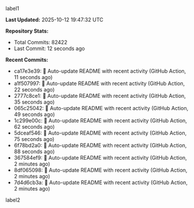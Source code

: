 
label1 
<!-- ACTIVITY_START -->
**Last Updated:** 2025-10-12 19:47:32 UTC

**Repository Stats:**
- Total Commits: 82422
- Last Commit: 12 seconds ago

**Recent Commits:**
- ca17e3e39: 🤖 Auto-update README with recent activity (GitHub Action, 11 seconds ago)
- a1f507997: 🤖 Auto-update README with recent activity (GitHub Action, 22 seconds ago)
- 2777c8ce1: 🤖 Auto-update README with recent activity (GitHub Action, 35 seconds ago)
- 065c25042: 🤖 Auto-update README with recent activity (GitHub Action, 49 seconds ago)
- 1c299e00c: 🤖 Auto-update README with recent activity (GitHub Action, 62 seconds ago)
- 5dceaf546: 🤖 Auto-update README with recent activity (GitHub Action, 75 seconds ago)
- 6f78bd2a0: 🤖 Auto-update README with recent activity (GitHub Action, 88 seconds ago)
- 367584ef9: 🤖 Auto-update README with recent activity (GitHub Action, 2 minutes ago)
- 8df065098: 🤖 Auto-update README with recent activity (GitHub Action, 2 minutes ago)
- 7d4d6cb3a: 🤖 Auto-update README with recent activity (GitHub Action, 2 minutes ago)
<!-- ACTIVITY_END -->

label2
